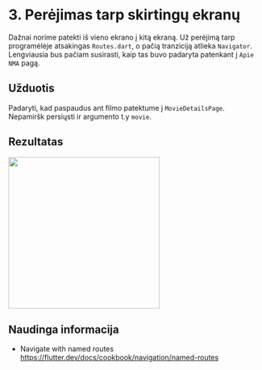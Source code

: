 # 3. Perėjimas tarp skirtingų ekranų

Dažnai norime patekti iš vieno ekrano į kitą ekraną. Už perėjimą tarp programėlėje atsakingas `Routes.dart`, o pačią tranziciją atlieka `Navigator`. Lengviausia bus pačiam susirasti, kaip tas buvo padaryta patenkant į `Apie NMA` pagą.  

## Užduotis
Padaryti, kad paspaudus ant filmo patektume į `MovieDetailsPage`. Nepamiršk persiųsti ir argumento t.y `movie`. 

## Rezultatas

<img src="https://raw.githubusercontent.com/nma-vasara-2020/uzduotys/master/uzduotys/screenshots/3-completed-task.gif" width="300">

## Naudinga informacija
- Navigate with named routes
 https://flutter.dev/docs/cookbook/navigation/named-routes
